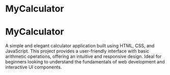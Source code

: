# MyCalculator
# MyCalculator
A simple and elegant calculator application built using HTML, CSS, and JavaScript. This project provides a user-friendly interface with basic arithmetic operations, offering an intuitive and responsive design. Ideal for beginners looking to understand the fundamentals of web development and interactive UI components.